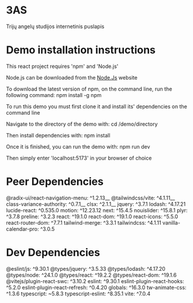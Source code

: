 # 3AS
Trijų angelų studijos internetinis puslapis

# Demo installation instructions
This react project requires 'npm' and 'Node.js'

Node.js can be downloaded from the [Node.Js](https://nodejs.org/en/download) website

To download the latest version of npm, on the command line, run the following command: npm install -g npm

To run this demo you must first clone it and install its' dependencies on the command line

Navigate to the directory of the demo with: cd /demo/directory

Then install dependencies with: npm install

Once it is finished, you can run the demo with: npm run dev

Then simply enter 'localhost:5173' in your browser of choice

# Peer Dependencies
@radix-ui/react-navigation-menu: ^1.2.13__
@tailwindcss/vite: ^4.1.11__
class-variance-authority: ^0.7.1__
clsx: ^2.1.1__
jquery: ^3.7.1
lodash: ^4.17.21
lucide-react: ^0.535.0
motion: ^12.23.12
next: ^15.4.5
nouislider: ^15.8.1
plyr: ^3.7.8
preline: ^3.2.3
react: ^19.1.0
react-dom: ^19.1.0
react-icons: ^5.5.0
react-router-dom: ^7.7.1
tailwind-merge: ^3.3.1
tailwindcss: ^4.1.11
vanilla-calendar-pro: ^3.0.5

# Dev Dependencies
@eslint/js: ^9.30.1
@types/jquery: ^3.5.33
@types/lodash: ^4.17.20
@types/node: ^24.1.0
@types/react: ^19.2.2
@types/react-dom: ^19.1.6
@vitejs/plugin-react-swc: ^3.10.2
eslint: ^9.30.1
eslint-plugin-react-hooks: ^5.2.0
eslint-plugin-react-refresh: ^0.4.20
globals: ^16.3.0
tw-animate-css: ^1.3.6
typescript: ~5.8.3
typescript-eslint: ^8.35.1
vite: ^7.0.4
